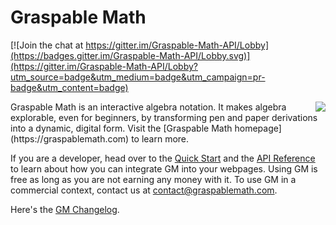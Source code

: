 # Graspable Math

[![Join the chat at https://gitter.im/Graspable-Math-API/Lobby](https://badges.gitter.im/Graspable-Math-API/Lobby.svg)](https://gitter.im/Graspable-Math-API/Lobby?utm_source=badge&utm_medium=badge&utm_campaign=pr-badge&utm_content=badge)

<img align=right src="https://graspablemath.com/shared/imgs/gm-logo-120.png">
Graspable Math is an interactive algebra notation. It makes algebra explorable, even for beginners, by transforming pen and paper derivations into a dynamic, digital form. Visit the [Graspable Math homepage](https://graspablemath.com) to learn more.

If you are a developer, head over to the [Quick Start](https://github.com/eweitnauer/gm-api/blob/master/quickstart.md) and the [API Reference](https://github.com/eweitnauer/gm-api/blob/master/API.md) to learn about how you can integrate GM into your webpages. Using GM is free as long as you are not earning any money with it. To use GM in a commercial context, contact us at contact@graspablemath.com.

Here's the [GM Changelog](https://github.com/eweitnauer/gm-api/wiki/Graspable-Math-Change-Log).
